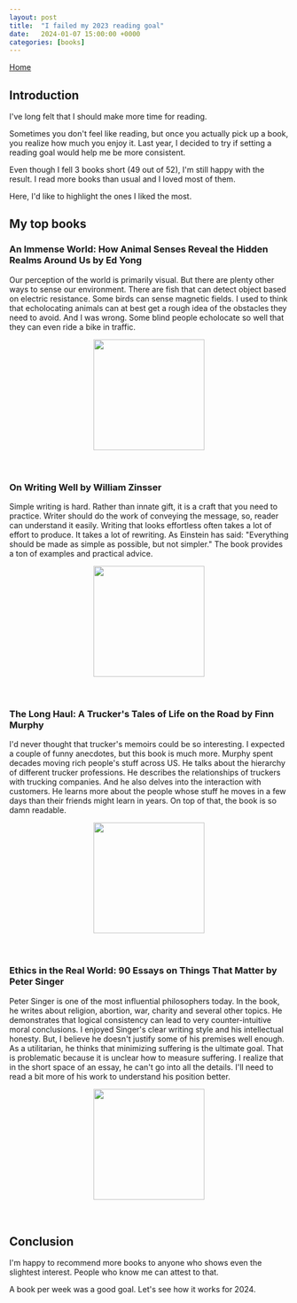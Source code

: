 ```yaml
---
layout: post
title:  "I failed my 2023 reading goal"
date:   2024-01-07 15:00:00 +0000
categories: [books]
---
```


<link href="//maxcdn.bootstrapcdn.com/font-awesome/4.2.0/css/font-awesome.min.css" rel="stylesheet">
<a href="{{ site.baseurl }}/index.html"><i class='fa fa-home'></i> Home</a>

## Introduction

I've long felt that I should make more time for reading.

Sometimes you don't feel like reading, but once you actually pick up a book, you realize how much you enjoy it.
Last year, I decided to try if setting a reading goal would help me be more consistent.

Even though I fell 3 books short (49 out of 52), I'm still happy with the result. I read more books than usual and I loved most of them.

Here, I'd like to highlight the ones I liked the most.

## My top books

### An Immense World: How Animal Senses Reveal the Hidden Realms Around Us by Ed Yong
Our perception of the world is primarily visual. But there are plenty other ways to sense our environment.
There are fish that can detect object based on electric resistance. Some birds can sense magnetic fields.
I used to think that echolocating animals can at best get a rough idea of the obstacles they need to avoid. And I was wrong. 
Some blind people echolocate so well that they can even ride a bike in traffic.

<div style="text-align: center;"><img src="https://m.media-amazon.com/images/I/81rOrYhlMCL._SL1500_.jpg" width="200" height="auto" /></div>
<br/><br/>

### On Writing Well by William Zinsser
Simple writing is hard. Rather than innate gift, it is a craft that you need to practice.
Writer should do the work of conveying the message, so, reader can understand it easily.
Writing that looks effortless often takes a lot of effort to produce. It takes a lot of rewriting.
As Einstein has said: "Everything should be made as simple as possible, but not simpler."
The book provides a ton of examples and practical advice.

<div style="text-align: center;"><img src="https://m.media-amazon.com/images/W/MEDIAX_849526-T3/images/I/71bIiz4wX0L._SL1500_.jpg" width="200" height="auto" /></div>
<br/><br/>

### The Long Haul: A Trucker's Tales of Life on the Road by Finn Murphy
I'd never thought that trucker's memoirs could be so interesting. 
I expected a couple of funny anecdotes, but this book is much more. Murphy spent decades moving  rich people's stuff across US. 
He talks about the hierarchy of different trucker professions. 
He describes the relationships of truckers with trucking companies. 
And he also delves into the interaction with customers. He learns more about the people whose stuff he moves in a few days than their friends might learn in years. 
On top of that, the book is so damn readable.

<div style="text-align: center;"><img src="https://m.media-amazon.com/images/W/MEDIAX_849526-T3/images/I/91NUY0sTJPL._SL1500_.jpg" width="200" height="auto" /></div>
<br/><br/>

### Ethics in the Real World: 90 Essays on Things That Matter by Peter Singer
Peter Singer is one of the most influential philosophers today. 
In the book, he writes about religion, abortion, war, charity and several other topics. 
He demonstrates that logical consistency can lead to very counter-intuitive moral conclusions. 
I enjoyed Singer's clear writing style and his intellectual honesty. 
But, I believe he doesn't justify some of his premises well enough. 
As a utilitarian, he thinks that minimizing suffering is the ultimate goal. 
That is problematic because it is unclear how to measure suffering. 
I realize that in the short space of an essay, he can't go into all the details. 
I'll need to read a bit more of his work to understand his position better.

<div style="text-align: center;"><img src="https://m.media-amazon.com/images/W/MEDIAX_849526-T3/images/I/71lKA0r+7tL._SL1500_.jpg" width="200" height="auto" /></div>
<br/><br/>

## Conclusion
I'm happy to recommend more books to anyone who shows even the slightest interest. People who know me can attest to that.

A book per week was a good goal. Let's see how it works for 2024.


